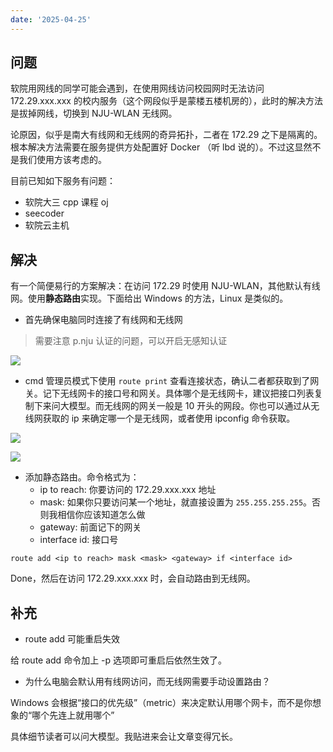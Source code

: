```yaml
---
date: '2025-04-25'
---
```


## 问题
软院用网线的同学可能会遇到，在使用网线访问校园网时无法访问 172.29.xxx.xxx 的校内服务（这个网段似乎是蒙楼五楼机房的），此时的解决方法是拔掉网线，切换到 NJU-WLAN 无线网。

论原因，似乎是南大有线网和无线网的奇异拓扑，二者在 172.29 之下是隔离的。根本解决方法需要在服务提供方处配置好 Docker （听 lbd 说的）。不过这显然不是我们使用方该考虑的。

目前已知如下服务有问题：
- 软院大三 cpp 课程 oj
- seecoder
- 软院云主机

## 解决

有一个简便易行的方案解决：在访问 172.29 时使用 NJU-WLAN，其他默认有线网。使用**静态路由**实现。下面给出 Windows 的方法，Linux 是类似的。

- 首先确保电脑同时连接了有线网和无线网

>需要注意 p.nju 认证的问题，可以开启无感知认证

![](https://runzblog.oss-cn-hangzhou.aliyuncs.com/postimg/202504250955253.png)


- cmd 管理员模式下使用 `route print` 查看连接状态，确认二者都获取到了网关。记下无线网卡的接口号和网关。具体哪个是无线网卡，建议把接口列表复制下来问大模型。而无线网的网关一般是 10 开头的网段。你也可以通过从无线网获取的 ip 来确定哪一个是无线网，或者使用 ipconfig 命令获取。

![](https://runzblog.oss-cn-hangzhou.aliyuncs.com/postimg/202504250957355.png)

![](https://runzblog.oss-cn-hangzhou.aliyuncs.com/postimg/202504250959110.png)


- 添加静态路由。命令格式为：
	- ip to reach: 你要访问的 172.29.xxx.xxx 地址
	- mask: 如果你只要访问某一个地址，就直接设置为 `255.255.255.255`。否则我相信你应该知道怎么做
	- gateway: 前面记下的网关
	- interface id: 接口号

```
route add <ip to reach> mask <mask> <gateway> if <interface id>
```

Done，然后在访问 172.29.xxx.xxx 时，会自动路由到无线网。

## 补充

- route add 可能重启失效

给 route add 命令加上 -p 选项即可重启后依然生效了。

- 为什么电脑会默认用有线网访问，而无线网需要手动设置路由？

Windows 会根据“接口的优先级”（metric）来决定默认用哪个网卡，而不是你想象的“哪个先连上就用哪个”

具体细节读者可以问大模型。我贴进来会让文章变得冗长。